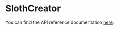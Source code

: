 # SlothCreator

You can find the API reference documentation [here](https://tamas-toth.github.io/SlothCreator).